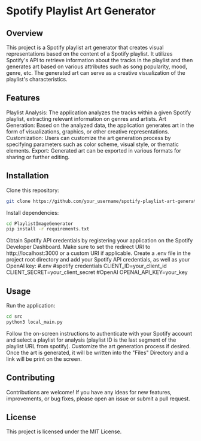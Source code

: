 # Spotify Playlist Art Generator
## Overview
This project is a Spotify playlist art generator that creates visual representations based on the content of a Spotify playlist. It utilizes Spotify's API to retrieve information about the tracks in the playlist and then generates art based on various attributes such as song popularity, mood, genre, etc. The generated art can serve as a creative visualization of the playlist's characteristics.

## Features
Playlist Analysis: The application analyzes the tracks within a given Spotify playlist, extracting relevant information on genres and artists.
Art Generation: Based on the analyzed data, the application generates art in the form of visualizations, graphics, or other creative representations.
Customization: Users can customize the art generation process by specifying parameters such as color scheme, visual style, or thematic elements.
Export: Generated art can be exported in various formats for sharing or further editing.

## Installation
Clone this repository:
```bash
git clone https://github.com/your_username/spotify-playlist-art-generator.git
```
Install dependencies:
```bash
cd PlaylistImageGenerator
pip install -r requirements.txt
```
Obtain Spotify API credentials by registering your application on the Spotify Developer Dashboard. Make sure to set the redirect URI to http://localhost:3000 or a custom URI if applicable.
Create a .env file in the project root directory and add your Spotify API credentials, as well as your OpenAI key:
#.env
#spotify credentials
CLIENT_ID=your_client_id
CLIENT_SECRET=your_client_secret
#OpenAI 
OPENAI_API_KEY=your_key

## Usage
Run the application:
```bash
cd src
python3 local_main.py
```
Follow the on-screen instructions to authenticate with your Spotify account and select a playlist for analysis (playlist ID is the last segment of the playlist URL from spotify).
Customize the art generation process if desired.
Once the art is generated, it will be written into the "Files" Directory and a link will be print on the screen.

## Contributing
Contributions are welcome! If you have any ideas for new features, improvements, or bug fixes, please open an issue or submit a pull request.

## License
This project is licensed under the MIT License.

